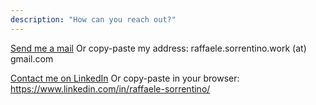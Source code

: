 ```yaml
---
description: "How can you reach out?"
---
```


<a href="mailto:raffaele.sorrentino.work@gmail.com" class="btn">Send me a mail</a>
Or copy-paste my address: raffaele.sorrentino.work (at) gmail.com

<a href="https://www.linkedin.com/in/raffaele-sorrentino/" class="btn">Contact me on LinkedIn</a>
Or copy-paste in your browser: https://www.linkedin.com/in/raffaele-sorrentino/
